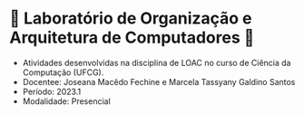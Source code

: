 # 💽 Laboratório de Organização e Arquitetura de Computadores 💾

- Atividades desenvolvidas na disciplina de LOAC no curso de Ciência da Computação (UFCG).
- Docentee: Joseana Macêdo Fechine e Marcela Tassyany Galdino Santos
- Período: 2023.1
- Modalidade: Presencial
